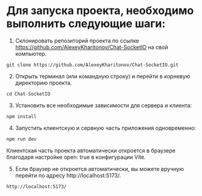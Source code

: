 # Для запуска проекта, необходимо выполнить следующие шаги:

1. Склонировать репозиторий проекта по ссылке https://github.com/AlexeyKharitonov/Chat-SocketIO на свой компьютер.

```
git clone https://github.com/AlexeyKharitonov/Chat-SocketIO.git
```

2. Открыть терминал (или командную строку) и перейти в корневую директорию проекта.

```
cd Chat-SocketIO
```

3. Установить все необходимые зависимости для сервера и клиента:

```
npm install
```

4. Запустить клиентскую и сервную часть приложения одновременно:

```
npm run dev
```

Клиентская часть проекта автоматически откроется в браузере благодаря настройке open: true в конфигурации Vite.

5. Если браузер не откроется автоматически, вы можете вручную перейти по адресу http://localhost:5173/.

```
http://localhost:5173/
```
